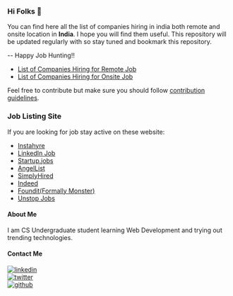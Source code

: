 ### Hi Folks 👋

You can find here all the list of companies hiring in india both remote and onsite location in **India**. I hope you will find them useful. This repository will be updated regularly with so stay tuned and bookmark this repository.    

-- Happy Job Hunting!!  

- [List of Companies Hiring for Remote Job](https://github.com/thisiskushal31/Get-Hired/blob/main/CompanyList-Remote.md)
- [List of Companies Hiring for Onsite Job](https://github.com/thisiskushal31/Get-Hired/blob/main/CompanyList-Onsite.md)

Feel free to contribute but make sure you should follow [contribution guidelines](https://github.com/thisiskushal31/Get-Hired/blob/main/Contributing.md).

### Job Listing Site

If you are looking for job stay active on these website:
- [Instahyre](https://www.instahyre.com/)
- [LinkedIn Job](https://www.linkedin.com/jobs/)
- [Startup.jobs](https://startup.jobs/)
- [AngelList](https://angel.co/)
- [SimplyHired](https://www.simplyhired.co.in/)
- [Indeed](https://in.indeed.com/)
- [Foundit(Formally Monster)](https://www.foundit.in/)
- [Unstop Jobs](https://unstop.com/jobs)

#### About Me

I am CS Undergraduate student learning Web Development and trying out trending technologies.      

#### Contact Me

[![linkedin](https://img.shields.io/badge/linkedin-0A66C2?style=for-the-badge&logo=linkedin&logoColor=white)](https://www.linkedin.com/in/thisiskushalgupta/)      
[![twitter](https://img.shields.io/badge/twitter-1DA1F2?style=for-the-badge&logo=twitter&logoColor=white)](https://twitter.com/thisis_kushal)      
[![github](https://img.shields.io/badge/github-0d1117?style=for-the-badge&logo=github&logoColor=white)](https://github.com/thisiskushal31/)             